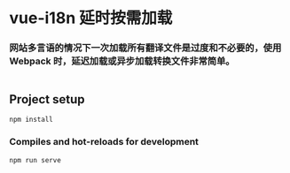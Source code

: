 # vue-i18n 延时按需加载
### 网站多言语的情况下一次加载所有翻译文件是过度和不必要的，使用 Webpack 时，延迟加载或异步加载转换文件非常简单。
```
```

## Project setup
```
npm install
```

### Compiles and hot-reloads for development
```
npm run serve
```
